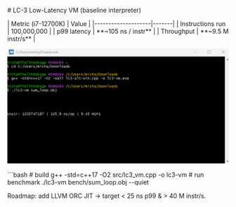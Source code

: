 \# LC-3 Low-Latency VM (baseline interpreter)

\| Metric (i7-12700K) \| Value \|
\|\-\-\-\-\-\-\-\-\-\-\-\-\-\-\-\-\-\-\--\|\-\-\-\-\-\--\| \|
Instructions run \| 100,000,000 \| \| p99 latency \| \*\*\~105 ns /
instr\*\* \| \| Throughput \| \*\*\~9.5 M instr/s\*\* \|

![baseline](Screenshot%202025-05-17%20194628.png)

\`\`\`bash \# build g++ -std=c++17 -O2 src/lc3_vm.cpp -o lc3-vm \# run
benchmark ./lc3-vm bench/sum_loop.obj \--quiet

Roadmap: add LLVM ORC JIT → target \< 25 ns p99 & \> 40 M instr/s.
